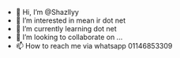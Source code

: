 - 👋 Hi, I’m @Shazllyy
- 👀 I’m interested in mean ir dot net
- 🌱 I’m currently learning dot net
- 💞️ I’m looking to collaborate on ...
- 📫 How to reach me via whatsapp 01146853309

<!---
Shazllyy/Shazllyy is a ✨ special ✨ repository because its `README.md` (this file) appears on your GitHub profile.
You can click the Preview link to take a look at your changes.
--->
